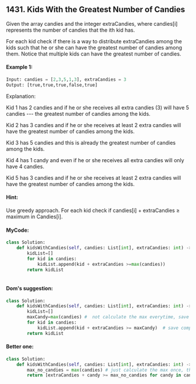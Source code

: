 ## 1431. Kids With the Greatest Number of Candies

Given the array candies and the integer extraCandies, where candies[i] represents the number of candies that the ith kid has.

For each kid check if there is a way to distribute extraCandies among the kids such that he or she can have the greatest number of candies among them. Notice that multiple kids can have the greatest number of candies.

 
#### Example 1:
```python
Input: candies = [2,3,5,1,3], extraCandies = 3
Output: [true,true,true,false,true] 
```
Explanation: 

Kid 1 has 2 candies and if he or she receives all extra candies (3) will have 5 candies --- the greatest number of candies among the kids. 

Kid 2 has 3 candies and if he or she receives at least 2 extra candies will have the greatest number of candies among the kids. 

Kid 3 has 5 candies and this is already the greatest number of candies among the kids. 

Kid 4 has 1 candy and even if he or she receives all extra candies will only have 4 candies. 

Kid 5 has 3 candies and if he or she receives at least 2 extra candies will have the greatest number of candies among the kids.


#### Hint:

Use greedy approach. For each kid check if candies[i] + extraCandies ≥ maximum in Candies[i].

#### MyCode:

```python
class Solution:
    def kidsWithCandies(self, candies: List[int], extraCandies: int) -> List[bool]:
        kidList=[]
        for kid in candies:
            kidList.append(kid + extraCandies >=max(candies))
        return kidList
             
```
#### Dom's suggestion:

```python
class Solution:
    def kidsWithCandies(self, candies: List[int], extraCandies: int) -> List[bool]:
        kidList=[]
        maxCandy=max(candies) #  not calculate the max everytime, save it to an variable
        for kid in candies:
            kidList.append(kid + extraCandies >= maxCandy)  # save computation
        return kidList
```


#### Better one:

```python
class Solution:
    def kidsWithCandies(self, candies: List[int], extraCandies: int) -> List[bool]:
        max_no_candies = max(candies) # just calculate the max once, then save it to variable 
        return [extraCandies + candy >= max_no_candies for candy in candies]
```
